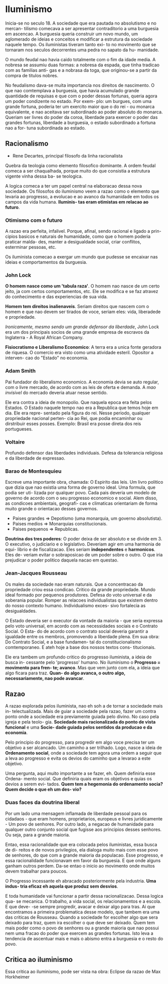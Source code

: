 # Iluminismo

  Inicia-se no seculo 18. A sociedade que era pautada no absolutismo e no mercan-
tilismo comecava a ser apresentar contraditorio a uma burguesia em ascencao. A
burguesia queria construir um novo mundo, um aglomerado de ideias e conceitos e
modificar a estrutura da sociedade naquele tempo. Os iluministas tiveram tanto exi-
to no movimento que se tornaram nos seculos decorrentes uma pedra no sapato da hu-
manidade.

  O mundo feudal nao havia caido totalmente com o fim da idade media. A nobresa se
assumiu duas formas: a nobresa da espada, que tinha tradicao com as familias anti-
gas e a nobrasa da toga, que originou-se a partir da compra de titulos nobres.


  No feudalismo dava-se muita importancia nos direitos de nascimento. O que nao
comtemplava a burguesia, que havia acumulado grande quantidade de requisas e que
com o poder dessas fortunas, queria agora um poder condizente no estado. Por exem-
plo: um burgues, com uma grande fortuna, poderia ter um exercito maior que o do
rei - ou monarca equivalente, e nao aceitava ser subordinado ao poder absoluto do
monarca. Queriam ser livres do poder da coroa, liberdade para exercer o poder das
grandes fortunas, liberdade a burguesia, o estado subordinado a fortuna nao a for-
tuna subordinada ao estado.

## Racionalismo

 - Rene Decartes, principal filosofo da linha racionalista

 Quebra da teologia como elemento filosofico dominante. A ordem feudal comeca a
ser chaqualhada, porque muito do que consistia a estrutura vigente vinha dessa ba-
se teologica.

  A logica comeca a ter um papel central na elaboracao dessa nova sociedade. Os
filosofos do iluminismo veem a razao como o elemento que levaria ao progresso, a
evolucao e ao avanco da humanidade em todos os campos da vida humana. **Iluminis-
tas eram otimistas em relacao ao futuro**.

### Otimismo com o futuro

  A razao era perfeita, infalivel. Porque, afinal, sendo racional e ligado a prin-
cipios basicos e naturais de humanidade, como que o homem poderia praticar malda-
des, manter a desigualdade social, criar conflitos, esterminar pessoas, etc.

  Os iluminista comecao a exergar um mundo que pudesse se encaixar nas ideias e
comportamentos da burguesia.

### John Lock

  **O homem nasce como um 'tabula raza'**. O homem nao nasce de um certo jeito, ja
com certos comportamentos, etc. Ele se modifica e se faz atravez do conhecimento
e das experiencias de sua vida.

  **Homem tem direitos inalienaveis**. Seriam direitos que nascem com o homem e
que nao devem ser tirados de voce, seriam eles: vida, liberadede e propriedade.

  *Ironicamente, mesmo sendo um grande defensor da liberdade*, John Lock era um
dos principais socios de uma grande empresa de escravos da Inglaterra - A Royal
African Company.

  **Fisiocratismo e Liberalismo Economico**: A terra era a unica fonte geradora
de riquesa. O comercio era visto como uma atividade esteril. Opositor a interven-
cao do "Estado" no economia.

### Adam Smith

  Pai fundador do liberalismo economico. A economia devia se auto regular, com o
livre mercado, de acordo com as leis de oferta e demanda. A *mao invisivel* do
mercado deveria atuar nesse sentido.

  Ele era contra a ideia de monopolio. Que naquela epoca era feita pelos Estados.
O Estado naquele tempo nao era a Republica que temos hoje em dia. Ele era repre-
sentado pela figura do rei. Nesse periodo, qualquer propriedade nacional perten-
cia ao Rei, que podia encaminhar ou dirstribuir esses posses. Exemplo: Brasil era
posse direta dos reis portugueses.

### Voltaire

  Profundo defensor das liberdades individuais. Defesa da tolerancia religiosa e
da liberdade de expressao.

### Barao de Montesquieu

  Escreve uma importante obra, chamada: O Espirito das leis. Um livro politico que
dizia que nao existia uma forma de governo ideal. Uma formula, que podia ser uti-
lizada por qualquer povo. Cada pais deveria um modelo de governo de acordo com o
seu progresso economico e social. Alem disso, as condicoes ambientais, geografi-
cas e climaticas orientariam de forma muito grande o orientacao desses governos.

 - Paises grandes => Depotismo (uma monarquia, um governo absolutista).
 - Paises medios => Monarquias constitucionais.
 - Paises pequenos => Republicas.

  **Doutrina dos tres poderes**: O poder deixa de ser absoluto e se divide em 3.
O executivo, o judiciario e o legislativo. Deveriam agir em uma harmonia de equi-
librio e de fiscalizacao. Eles seriam **independentes** e **harmonicos**. Eles de-
veriam evitar o sobraposicao de um poder sobre o outro. O que iria prejudicar o
poder politico daquela nacao em questao.

### Jean-Jacques Rousseau

  Os males da sociedade nao eram naturais. Que a concentracao da propriedade criou
essa condicao. Critico da grande propriedade. Mundo ideal formado por pequenos
produtores. Defesa do voto universal e da soberania popular. Romper as relacoes
individualistas que existem dentro do nosso contexto humano. Individualismo exces-
sivo fortalecia as desigualdades.

  O Estado deveria ser o executor da vontade da maioria - que seria expressa pelo
voto universal, em acordo com as necessidades sociais e o Contrato Social. O Esta-
do de acordo com o contrato social deveria garantir a igualdade entre os membros,
promovendo a liberdade plena. Em sua obra: Do Contrato Social, e a base fundamen-
tal do constitucionalismo comtemporaneo. E ateh hoje a base dos nossos textos cons-
titucionais.

  Ele era tambem um profundo critico do progresso iluminista, a ideia de busca in-
cessante pelo 'progresso' humano. No iluminismo o **Progresso = movimento para fren-
te; avanco**. Mas que vem junto com ela, a ideia que algo ficara para traz. **Quan-
do algo avanca, o outro algo, necessariamente, nao pode avancar**.

## Razao

  A razao explorada pelos iluminista, nao eh soh a de tornar a sociedade mais in-
telectualizada. Mais de guiar a sociedade pela razao, fazer um contra ponto onde
a sociedade era previamente guiada pelo divino. No caso pela igreja e pela teolo-
gia. **Sociedade mais racionalizada do ponto de vista funcional** e uma **Socie-
dade guiada pelos sentidos da producao e da economia**.

  Pelo principio do progresso, para progredir em algo voce precisa ter um objetivo
a ser alcancado. Um caminho a ser trilhado. Logo, nasce a ideia de **Ordenamento
social**, onde a sociedade tem agora uma ordem a seguir que a leva ao progresso e
evita os devios do caminho que a levarao a este objetivo.

  Uma pergunta, aqui muito importante a se fazer, eh. Quem definiria esse Ordena-
mento social. Que definiria quais eram os objetivos e quias os devios a serem evi-
tados. **Quem tem a hegemonia do ordenamento socia? Quem decide o que eh um des-
vio?**

### Duas faces da doutrina liberal

  Por um lado uma mensagem inflamada de liberdade pessoal para os cidadaos - que
eram homens, proprietarios, europeus e livres juridicamente - Um povo de senhores.
Por outro lado, a negacao de humanidade para qualquer outro conjunto social que
fugisse aos principios desses senhores. Ou seja, para a grande maioria.

  Entao, essa racionalidade que era colocada pelos iluministas, essa busca de di-
reitos e de novos privilegios, ela dialoga muito mais com esse povo de senhores,
do que com a grande maioria da populacao. Esse progresso, e essa racionalidade
funcionavam em favor da burguesia. E que onde alguns ganham outros perdem. Da-se
entao o inicio ao movimento onde muitos devem trabalhar para poucos.

  O Progresso incessante eh abracado posteriormente pela industria. **Uma indus-
tria eficaz eh aquela que produz sem desvios**.

  E toda humanidade vai funcionar a partir dessa racionalizacao. Dessa logica qua-
se mecanica. O trabalho, a vida social, os relacionamentos e a escola. E que deve-
-se sempre progredir, avacar e deixar algo para tras. Ai que encontramos a primeira
problematica desse modelo, que tambem era uma das criticas de Rousseau. Quando a
sociedade for escolher algo que sera deixado para traz, quem ira escolher o que
deve ser deixado. Quem tem mais poder como o povo de senhores ou a grande maioria
que nao possui nem uma fracao do poder que exercem as grandes fortunas. Isto leva
a tendencia de ascentuar mais e mais o abismo entra a burguesia e o resto do povo.

## Critica ao iluminismo

 Essa critica ao iluminismo, pode ser vista na obra: Eclipse da razao de Max
Horkheimer
